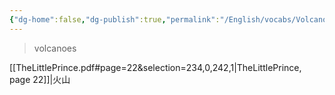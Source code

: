 ```yaml
---
{"dg-home":false,"dg-publish":true,"permalink":"/English/vocabs/Volcano/","dgPassFrontmatter":true}
---
```



> volcanoes

[[TheLittlePrince.pdf#page=22&selection=234,0,242,1|TheLittlePrince, page 22]]|火山